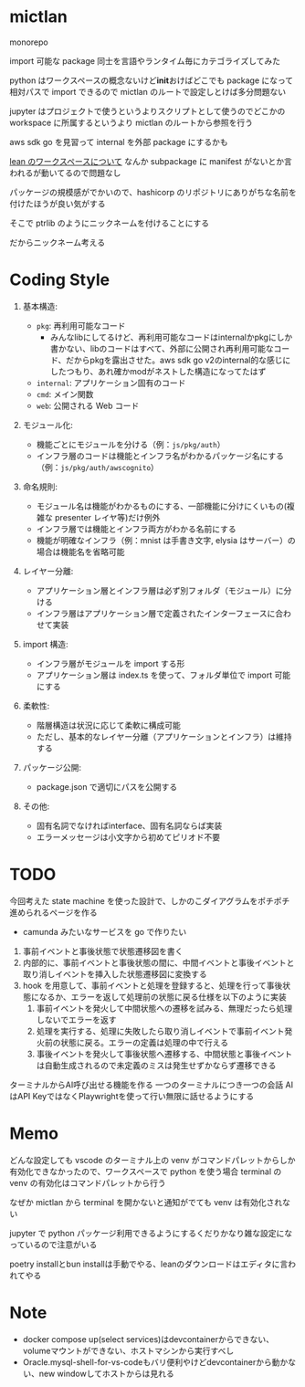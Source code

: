 # mictlan

monorepo

import 可能な package 同士を言語やランタイム毎にカテゴライズしてみた

python はワークスペースの概念ないけど**init**おけばどこでも package になって相対パスで import できるので mictlan のルートで設定しとけば多分問題ない

jupyter はプロジェクトで使うというよりスクリプトとして使うのでどこかの workspace に所属するというより mictlan のルートから参照を行う

aws sdk go を見習って internal を外部 package にするかも

[lean のワークスペースについて](https://github.com/leanprover/lean4/blob/master/src/lake/README.md)
なんか subpackage に manifest がないとか言われるが動いてるので問題なし

パッケージの規模感がでかいので、hashicorp のリポジトリにありがちな名前を付けたほうが良い気がする

そこで ptrlib のようにニックネームを付けることにする

だからニックネーム考える

# Coding Style

1. 基本構造:

   - `pkg`: 再利用可能なコード
      - みんなlibにしてるけど、再利用可能なコードはinternalかpkgにしか書かない、libのコードはすべて、外部に公開され再利用可能なコード、だからpkgを露出させた。aws sdk go v2のinternal的な感じにしたつもり、あれ確かmodがネストした構造になってたはず
   - `internal`: アプリケーション固有のコード
   - `cmd`: メイン関数
   - `web`: 公開される Web コード

2. モジュール化:

   - 機能ごとにモジュールを分ける（例：`js/pkg/auth`）
   - インフラ層のコードは機能とインフラ名がわかるパッケージ名にする（例：`js/pkg/auth/awscognito`）

3. 命名規則:

   - モジュール名は機能がわかるものにする、一部機能に分けにくいもの(複雑な presenter レイヤ等)だけ例外
   - インフラ層では機能とインフラ両方がわかる名前にする
   - 機能が明確なインフラ（例：mnist は手書き文字, elysia はサーバー）の場合は機能名を省略可能

4. レイヤー分離:

   - アプリケーション層とインフラ層は必ず別フォルダ（モジュール）に分ける
   - インフラ層はアプリケーション層で定義されたインターフェースに合わせて実装

5. import 構造:

   - インフラ層がモジュールを import する形
   - アプリケーション層は index.ts を使って、フォルダ単位で import 可能にする

6. 柔軟性:

   - 階層構造は状況に応じて柔軟に構成可能
   - ただし、基本的なレイヤー分離（アプリケーションとインフラ）は維持する

7. パッケージ公開:
   - package.json で適切にパスを公開する

8. その他: 
   - 固有名詞でなければinterface、固有名詞ならば実装
   - エラーメッセージは小文字から初めてピリオド不要

# TODO

今回考えた state machine を使った設計で、しかのこダイアグラムをポチポチ進められるページを作る

- camunda みたいなサービスを go で作りたい

1. 事前イベントと事後状態で状態遷移図を書く
2. 内部的に、事前イベントと事後状態の間に、中間イベントと事後イベントと取り消しイベントを挿入した状態遷移図に変換する
3. hook を用意して、事前イベントと処理を登録すると、処理を行って事後状態になるか、エラーを返して処理前の状態に戻る仕様を以下のように実装
   1. 事前イベントを発火して中間状態への遷移を試みる、無理だったら処理しないでエラーを返す
   2. 処理を実行する、処理に失敗したら取り消しイベントで事前イベント発火前の状態に戻る。エラーの定義は処理の中で行える
   3. 事後イベントを発火して事後状態へ遷移する、中間状態と事後イベントは自動生成されるので未定義のミスは発生せずかならず遷移できる

ターミナルからAI呼び出せる機能を作る
一つのターミナルにつき一つの会話
AIはAPI KeyではなくPlaywrightを使って行い無限に話せるようにする

# Memo

どんな設定しても vscode のターミナル上の venv がコマンドパレットからしか有効化できなかったので、ワークスペースで python を使う場合 terminal の venv の有効化はコマンドパレットから行う

なぜか mictlan から terminal を開かないと通知がでても venv は有効化されない

jupyter で python パッケージ利用できるようにするくだりかなり雑な設定になっているので注意がいる

poetry installとbun installは手動でやる、leanのダウンロードはエディタに言われてやる

# Note

- docker compose up(select services)はdevcontainerからできない、volumeマウントができない、ホストマシンから実行すべし
- Oracle.mysql-shell-for-vs-codeもバリ便利やけどdevcontainerから動かない、new windowしてホストからは見れる
